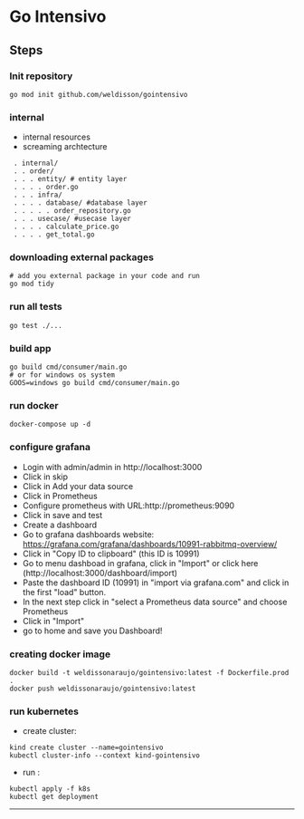 # Go Intensivo


## Steps

### Init repository
``` 
go mod init github.com/weldisson/gointensivo 
```

### internal
- internal resources
- screaming archtecture
```
 . internal/
 . . order/
 . . . entity/ # entity layer
 . . . . order.go 
 . . . infra/ 
 . . . . database/ #database layer
 . . . . . order_repository.go 
 . . . usecase/ #usecase layer
 . . . . calculate_price.go
 . . . . get_total.go
```

### downloading external packages
```
# add you external package in your code and run
go mod tidy
```

###  run all tests
```
go test ./...
```

### build app
```
go build cmd/consumer/main.go
# or for windows os system
GOOS=windows go build cmd/consumer/main.go 
```
### run docker
```
docker-compose up -d
```

### configure grafana
- Login with admin/admin in http://localhost:3000
- Click in skip 
- Click in Add your data source
- Click in Prometheus
- Configure prometheus with URL:http://prometheus:9090
- Click in save and test
- Create a dashboard
- Go to grafana dashboards website: https://grafana.com/grafana/dashboards/10991-rabbitmq-overview/
- Click in "Copy ID to clipboard" (this ID is 10991)
- Go to menu dashboad in grafana, click in "Import" or click here (http://localhost:3000/dashboard/import) 
- Paste the dashboard ID (10991) in "import via grafana.com" and click in the first "load" button.
- In the next step click in "select a Prometheus data source" and choose Prometheus
- Click in "Import"
- go to home and save you Dashboard!


### creating docker image
```
docker build -t weldissonaraujo/gointensivo:latest -f Dockerfile.prod .
docker push weldissonaraujo/gointensivo:latest
```
### run kubernetes
- create cluster:
```
kind create cluster --name=gointensivo
kubectl cluster-info --context kind-gointensivo
```
- run :
```
kubectl apply -f k8s
kubectl get deployment
```
--- 